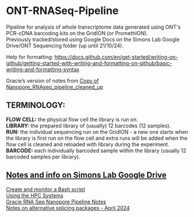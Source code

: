 # ONT-RNASeq-Pipeline
Pipeline for analysis of whole transcriptome data generated using ONT's PCR-cDNA barcoding kits on the GridION (or PromethION).  
Previously tracked/stored using Google Docs on the Simons Lab Google Drive/ONT Sequencing folder (up until 21/10/24).

Help for formatting: https://docs.github.com/en/get-started/writing-on-github/getting-started-with-writing-and-formatting-on-github/basic-writing-and-formatting-syntax

Gracie’s version of notes from [Copy of Nanopore_RNAseq_pipeline_cleaned_up](https://docs.google.com/document/d/1Itus_OteYWvJQwgSaKjMoCFGclphFPsdYA5sjoX6CVY/edit?usp=sharing)

## TERMINOLOGY:
**FLOW CELL:** the physical flow cell the library is run on.  
**LIBRARY:** the prepared library of (usually) 12 barcodes (12 samples).  
**RUN:** the individual sequencing run on the GridION - a new one starts when the library is first run on the flow cell and extra runs will be added when the flow cell is cleaned and reloaded with library during the experiment.  
**BARCODE:** each individually barcoded sample within the library (usually 12 barcoded samples per library).  

## [Notes and info on Simons Lab Google Drive  ](https://drive.google.com/drive/folders/1sj6Gr44TPnA9NQvY7-rOnP5ToNrBDRg7?usp=drive_link)
[Create and monitor a Bash script](https://docs.google.com/document/d/1ApHhlB4Hc_H3MNMu6Nta7mKMURkTkhJfU2bj4hqZ8zg/edit?usp=sharing)  
[Using the HPC Systems ](https://docs.hpc.shef.ac.uk/en/latest/hpc/index.html#gsc.tab=0)  
[Gracie RNA Seq Nanopore Pipeline Notes](https://docs.google.com/document/d/1UFiE2f2-SWXBRz_2JHGRO0K69vlv31UealYjHEpKmpM/edit?usp=sharing)  
[Notes on alternative splicing packages - April 2024](https://docs.google.com/document/d/1rPRdeZvj9XnTXJ-aj3geMLI2yCJgcn_zdt2O4tAytKg/edit?usp=sharing)
